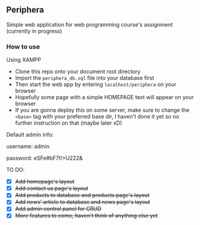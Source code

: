 ## Periphera
Simple web application for web programming course's assignment (currently in progress)


### How to use 
Using XAMPP
- Clone this repo onto your document root directory
- Import the `periphera_db.sql` file into your database first
- Then start the web app by entering `localhost/periphera` on your browser
- Hopefully some page with a simple HOMEPAGE text will appear on your browser
- If you are gonna deploy this on some server, make sure to change the `<base>` tag with your preferred base dir, I haven't done it yet so no further instruction on that (maybe later xD)

Default admin info: 

username: admin 

password: eSFe#bF7t!>U222&

TO DO:

- [x] ~~Add homepage's layout~~
- [x] ~~Add contact us page's layout~~
- [x] ~~Add products to database and products page's layout~~
- [x] ~~Add news' article to database and news page's layout~~
- [x] ~~Add admin control panel for CRUD~~
- [x] ~~More features to come, haven't think of anything else yet~~
